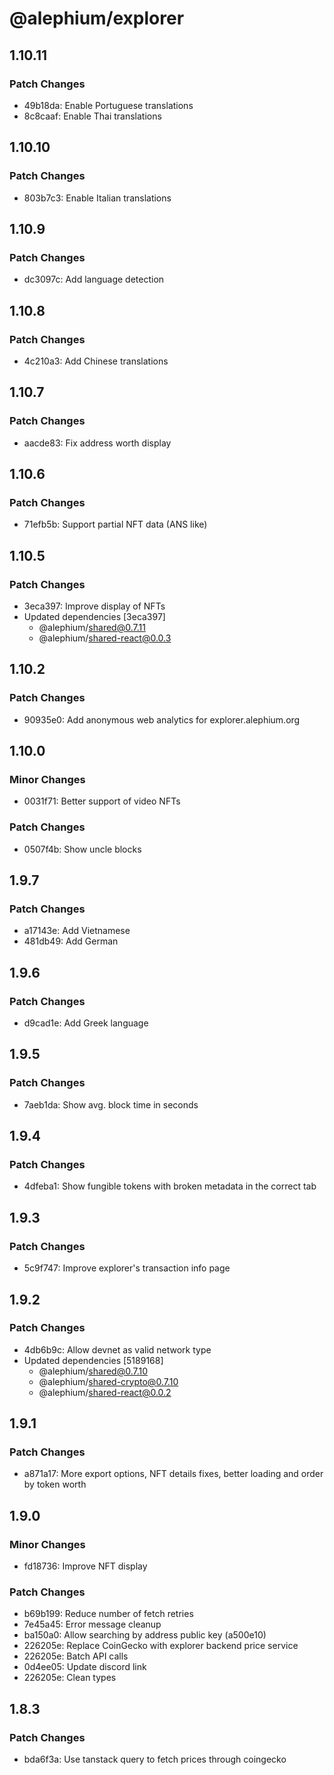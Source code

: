 # @alephium/explorer

## 1.10.11

### Patch Changes

- 49b18da: Enable Portuguese translations
- 8c8caaf: Enable Thai translations

## 1.10.10

### Patch Changes

- 803b7c3: Enable Italian translations

## 1.10.9

### Patch Changes

- dc3097c: Add language detection

## 1.10.8

### Patch Changes

- 4c210a3: Add Chinese translations

## 1.10.7

### Patch Changes

- aacde83: Fix address worth display

## 1.10.6

### Patch Changes

- 71efb5b: Support partial NFT data (ANS like)

## 1.10.5

### Patch Changes

- 3eca397: Improve display of NFTs
- Updated dependencies [3eca397]
  - @alephium/shared@0.7.11
  - @alephium/shared-react@0.0.3

## 1.10.2

### Patch Changes

- 90935e0: Add anonymous web analytics for explorer.alephium.org

## 1.10.0

### Minor Changes

- 0031f71: Better support of video NFTs

### Patch Changes

- 0507f4b: Show uncle blocks

## 1.9.7

### Patch Changes

- a17143e: Add Vietnamese
- 481db49: Add German

## 1.9.6

### Patch Changes

- d9cad1e: Add Greek language

## 1.9.5

### Patch Changes

- 7aeb1da: Show avg. block time in seconds

## 1.9.4

### Patch Changes

- 4dfeba1: Show fungible tokens with broken metadata in the correct tab

## 1.9.3

### Patch Changes

- 5c9f747: Improve explorer's transaction info page

## 1.9.2

### Patch Changes

- 4db6b9c: Allow devnet as valid network type
- Updated dependencies [5189168]
  - @alephium/shared@0.7.10
  - @alephium/shared-crypto@0.7.10
  - @alephium/shared-react@0.0.2

## 1.9.1

### Patch Changes

- a871a17: More export options, NFT details fixes, better loading and order by token worth

## 1.9.0

### Minor Changes

- fd18736: Improve NFT display

### Patch Changes

- b69b199: Reduce number of fetch retries
- 7e45a45: Error message cleanup
- ba150a0: Allow searching by address public key (a500e10)
- 226205e: Replace CoinGecko with explorer backend price service
- 226205e: Batch API calls
- 0d4ee05: Update discord link
- 226205e: Clean types

## 1.8.3

### Patch Changes

- bda6f3a: Use tanstack query to fetch prices through coingecko
